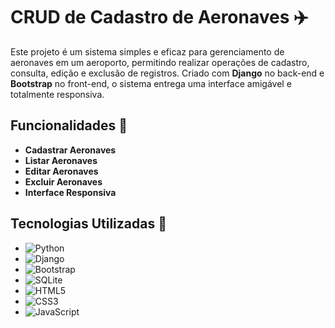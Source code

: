 # CRUD de Cadastro de Aeronaves ✈️

Este projeto é um sistema simples e eficaz para gerenciamento de aeronaves em um aeroporto, permitindo realizar operações de cadastro, consulta, edição e exclusão de registros. Criado com **Django** no back-end e **Bootstrap** no front-end, o sistema entrega uma interface amigável e totalmente responsiva.

## Funcionalidades 🛫

- **Cadastrar Aeronaves**
- **Listar Aeronaves**
- **Editar Aeronaves**
- **Excluir Aeronaves**
- **Interface Responsiva**
## Tecnologias Utilizadas 🔧

- ![Python](https://img.shields.io/badge/Python-3776AB?style=for-the-badge&logo=python&logoColor=white)
- ![Django](https://img.shields.io/badge/Django-092E20?style=for-the-badge&logo=django&logoColor=white)
- ![Bootstrap](https://img.shields.io/badge/Bootstrap-563D7C?style=for-the-badge&logo=bootstrap&logoColor=white)
- ![SQLite](https://img.shields.io/badge/SQLite-003B57?style=for-the-badge&logo=sqlite&logoColor=white)
- ![HTML5](https://img.shields.io/badge/HTML5-E34F26?style=for-the-badge&logo=html5&logoColor=white) 
- ![CSS3](https://img.shields.io/badge/CSS3-1572B6?style=for-the-badge&logo=css3&logoColor=white) 
- ![JavaScript](https://img.shields.io/badge/JavaScript-F7DF1E?style=for-the-badge&logo=javascript&logoColor=black)


